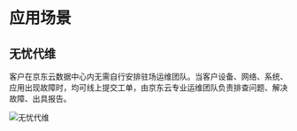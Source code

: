 # 应用场景
## 无忧代维
客户在京东云数据中心内无需自行安排驻场运维团队。当客户设备、网络、系统、应用出现故障时，均可线上提交工单，由京东云专业运维团队负责排查问题、解决故障、出具报告。

![无忧代维](../../../../image/IDC-Local-Technical-Support/IDC-Local-Technical-Support.png)


